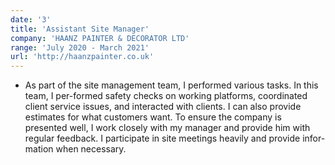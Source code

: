 ```yaml
---
date: '3'
title: 'Assistant Site Manager'
company: 'HAANZ PAINTER & DECORATOR LTD'
range: 'July 2020 - March 2021'
url: 'http://haanzpainter.co.uk'
---
```


- As part of the site management team, I performed various tasks. In this team, I per-formed safety checks on working platforms, coordinated client service issues, and interacted with clients. I can also provide estimates for what customers want. To ensure the company is presented well, I work closely with my manager and provide him with regular feedback. I participate in site meetings heavily and provide infor-mation when necessary.
